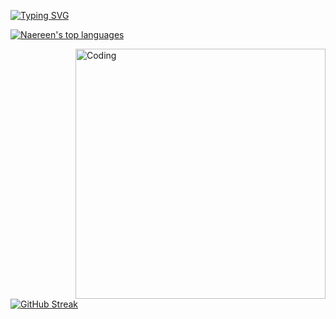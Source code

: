 [![Typing SVG](https://readme-typing-svg.herokuapp.com?font=Fira+Code&pause=1000&random=false&width=435&lines=Desenvolvedor+Python+Full+Stack)](https://git.io/typing-svg)

[![Naereen's top languages](https://github-readme-stats.vercel.app/api/top-langs/?username=Naereen&theme=blue-green)](https://github.com/lmescoito/github-readme-stats)

<img align="right" alt="Coding" width="400" src="https://res.cloudinary.com/practicaldev/image/fetch/s--_AGrXPbv--/c_limit%2Cf_auto%2Cfl_progressive%2Cq_66%2Cw_880/https://res.cloudinary.com/practicaldev/image/fetch/s--sNXjzc6P--/c_limit%252Cf_auto%252Cfl_progressive%252Cq_66%252Cw_880/https://media1.tenor.com/images/0c34272909ee2a4db5606a014082312b/tenor.gif%253Fitemid%253D15828752">

[![GitHub Streak](https://github-readme-streak-stats.herokuapp.com?user=lmescoito&theme=python-dark)](https://git.io/streak-stats)



  
